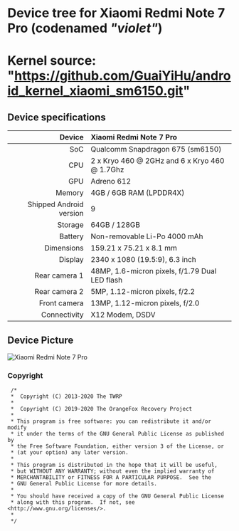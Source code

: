 # Device tree for Xiaomi Redmi Note 7 Pro (codenamed _"violet"_)

Kernel source: "https://github.com/GuaiYiHu/android_kernel_xiaomi_sm6150.git"
==================================
## Device specifications

| Device                  | Xiaomi Redmi Note 7 Pro                         |
| ----------------------: | :---------------------------------------------- |
| SoC                     | Qualcomm Snapdragon 675 (sm6150)                |
| CPU                     | 2 x Kryo 460 @ 2GHz and 6 x Kryo 460 @ 1.7Ghz   |
| GPU                     | Adreno 612                                      |
| Memory                  | 4GB / 6GB RAM (LPDDR4X)                         |
| Shipped Android version | 9                                               |
| Storage                 | 64GB / 128GB                                    |
| Battery                 | Non-removable Li-Po 4000 mAh                    |
| Dimensions              | 159.21 x 75.21 x 8.1 mm                         |
| Display                 | 2340 x 1080 (19.5:9), 6.3 inch                  |
| Rear camera 1           | 48MP, 1.6-micron pixels, f/1.79 Dual LED flash  |
| Rear camera 2           | 5MP, 1.12-micron pixels, f/2.2                  |
| Front camera            | 13MP, 1.12-micron pixels, f/2.0                 |
| Connectivity            | X12 Modem, DSDV                                 |

## Device Picture

![Xiaomi Redmi Note 7 Pro](https://i01.appmifile.com/webfile/globalimg/products/pc/redmi-note-7-pro/gallery1.jpg "Redmi Note 7 Pro")

### Copyright
 ```
  /*
  *  Copyright (C) 2013-2020 The TWRP
  *
  *  Copyright (C) 2019-2020 The OrangeFox Recovery Project
  *
  * This program is free software: you can redistribute it and/or modify
  * it under the terms of the GNU General Public License as published by
  * the Free Software Foundation, either version 3 of the License, or
  * (at your option) any later version.
  *
  * This program is distributed in the hope that it will be useful,
  * but WITHOUT ANY WARRANTY; without even the implied warranty of
  * MERCHANTABILITY or FITNESS FOR A PARTICULAR PURPOSE.  See the
  * GNU General Public License for more details.
  *
  * You should have received a copy of the GNU General Public License
  * along with this program.  If not, see <http://www.gnu.org/licenses/>.
  *
  */
  ```
